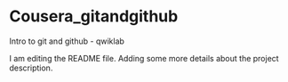 # Cousera_gitandgithub
Intro to git and github - qwiklab

I am editing the README file. Adding some more details about the project description.

